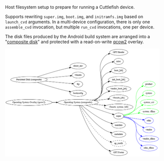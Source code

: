 Host filesystem setup to prepare for running a Cuttlefish device.

Supports rewriting `super.img`, `boot.img`, and `initramfs.img` based on
`launch_cvd` arguments. In a multi-device configuration, there is only one
`assemble_cvd` invocation, but multiple `run_cvd` invocations, one per device.

The disk files produced by the Android build system are arranged into a
"[composite disk]" and protected with a read-on-write [qcow2] overlay.

[![Disk diagram](./doc/disk.png)](https://cs.android.com/android/platform/superproject/+/master:device/google/cuttlefish/host/commands/assemble_cvd/doc/disk.svg)

[composite disk]: https://chromium.googlesource.com/chromiumos/platform/crosvm/+/refs/heads/main/disk/src/composite.rs
[qcow2]: https://en.wikipedia.org/wiki/Qcow
